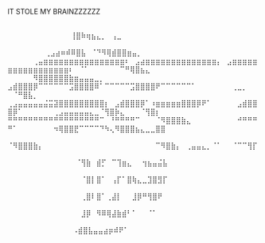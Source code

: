 IT STOLE MY BRAINZZZZZZ

⠀⠀⠀⠀⠀⠀⠀⠀⠀⠀⠀⠀⠀⠀⠀⠀⠀⠀⠀⠀⠀⠀⠀⠀⠀⠀⠀⠀⠀⠀⠀⠀⠀⠀⠀⠀⠀⠀⠀⠀⠀⠀⠀⠀⠀⠀⠀⠀⠀⠀⠀⠀⠀⠀⠀⠀⠀⠀⠀⠀⠀          ⢸⣿⠷⢶⣦⣄⡀⠀⢠⣀⠀⠀⠀⠀⠀⠀⠀⠀⠀
⠀⠀⠀⠀⠀⠀⠀⠀⠀⠀⠀⠀⠀⠀⠀⠀⠀⠀⠀⠀⠀⠀⠀⠀⠀⠀⠀⠀⠀⠀⠀⠀⠀⠀⠀⠀⠀⠀⠀⠀⠀⠀⠀⠀⠀⠀⠀⠀⠀⠀⠀⠀⠀⠀⠀⠀        ⢀⣠⣴⠶⠾⠿⣿⣧⠀⠈⠙⠻⢿⣾⣿⣿⣶⣤⡀⠀⠀⠀⠀⠀
⠀⠀⠀⠀⠀⢀⣤⣶⣶⣶⣶⣶⣶⣶⣶⣶⣶⣶⣶⣶⣶⣶⣶⠆⠀⣠⣴⣶⣶⣶⣶⣶⣶⣶⣶⣶⣶⣶⣶⣶⣶⡄⠀⣠⣶⣶⣶⣶⣶⣶⣶⣶⣶⣶⣶⣶⣶⣶⣶⣶⣶⠆⠀⠈⠁⠀⠀⠀⠀⠀⠀⠉⠛⢿⣿⣦⣄⠀⠀⠀
⠀⠀⠀⠀⠀⠻⣿⣿⣿⣿⣿⣿⣷⣶⣤⣤⣤⣀⡀⠀⠀⠀⠀ ⣠⣾⣿⣿⣿⡿⠉⠉⠉⠉⠉⠉⣩⣿⣿⣿⣿⠿⠁⠉⠉⠉⠉⠉⣩⣿⣿⣿⣿⠟⠉⠉⠉⠉⠉⠉⠁⠀⠀⠀⠀⠀⠀⠀⢀⣀⡀⠀⠀⠀⠈⠛⣿⣧⡀⠀
⢀⣠⣤⣤⣤⣤⣤⣬⣭⣽⣿⣿⣿⣿⣿⣿⣿⣿⣿⡆⠀⣠⣾⣿⣿⣿⡿⠁⠰⣶⣶⣶⣶⣶⣿⣿⣿⡿⠟⠁⠀⠀⠀⠀⠀⣠⣾⣿⣿⣿⡿⠁⠀⠀⠀⠀⠀⠀⢀⣠⣤⣤⣤⣤⣤⣄⣀⠈⢻⣿⡷⣄⠀⠀⠀⠈⢻⣿⡆
⠛⠛⠛⠛⠛⠛⠛⠛⠛⠛⠛⠛⠛⠛⠛⠛⠛⠛⠉⠀⠘⠛⠛⠛⠛⠉⠀⠀⠀⠈⠻⣿⣿⣿⣷⣄⠀⠀⠀⠀⠀⠀⠀⠀⠀⠚⠛⠛⠛⠛⠁⠀⠀⠀⠀⠀⠀⠀⠲⢿⣿⣿⣟⠉⠉⠉⠉⠙⠳⢄⠻⣿⣿⣿⣦⣄⣀⣀⣿⣿
⠀⠀⠀⠀⠀⠀⠀⠀⠀⠀⠀⠀⠀⠀⠀⠀⠀⠀⠀⠀⠀⠀⠀⠀⠀⠀⠀⠀⠀⠀⠀     ⠈⠻⣿⣿⣿⣷⡄⠀⠀⠀⠀⠀⠀⠀⠀⠀⠀⠀⠀⠀⠀⠀⠀⠀⠀⠀⠀⠀⠀⠉⠻⣿⣷⡄⠀⢀⣤⣤⣄⡀⠈⠁⠀⠀⠈⠉⠉⢻⡏
⠀⠀⠀⠀⠀⠀⠀⠀⠀⠀⠀⠀⠀⠀⠀⠀⠀⠀⠀⠀⠀⠀⠀⠀⠀⠀⠀⠀⠀⠀⠀⠀⠀⠀⠀⠀⠀⠀⠀⠀⠀⠀⠀⠀⠀⠀⠀⠀⠀⠀⠀⠀⠀⠀⠀⠀⠀⠀⠀⠀⠀⠀      ⠈⢻⣷⠀⣾⡋⠀⠉⢹⣶⣄⠀⠀⢲⣦⣤⣬⣧
⠀⠀⠀⠀⠀⠀⠀⠀⠀⠀⠀⠀⠀⠀⠀⠀⠀⠀⠀⠀⠀⠀⠀⠀⠀⠀⠀⠀⠀⠀⠀⠀⠀⠀⠀⠀⠀⠀⠀⠀⠀⠀⠀⠀⠀⠀⠀⠀⠀⠀⠀⠀⠀⠀⠀⠀⠀⠀⠀⠀⠀⠀⠀      ⠈⣿⡇⣿⠁⠀⢠⡏⠁⣿⢷⣄⣀⣹⣿⣻⡏
⠀⠀⠀⠀⠀⠀⠀⠀⠀⠀⠀⠀⠀⠀⠀⠀⠀⠀⠀⠀⠀⠀⠀⠀⠀⠀⠀⠀⠀⠀⠀⠀⠀⠀⠀⠀⠀⠀⠀⠀⠀⠀⠀⠀⠀⠀⠀⠀⠀⠀⠀⠀⠀⠀⠀⠀⠀⠀⠀⠀⠀⠀⠀      ⢀⣿⠇⣿⠁⢀⣼⡇⠀⠀⣸⡿⠛⢻⣿⠟
⠀⠀⠀⠀⠀⠀⠀⠀⠀⠀⠀⠀⠀⠀⠀⠀⠀⠀⠀⠀⠀⠀⠀⠀⠀⠀⠀⠀⠀⠀⠀⠀⠀⠀⠀⠀⠀⠀⠀⠀⠀⠀⠀⠀⠀⠀⠀⠀⠀⠀⠀⠀⠀⠀⠀⠀⠀⠀⠀⠀⠀      ⠀⠀⣸⡿⠀⠻⠿⢿⣼⣷⣾⠃⠁⠀⠀⠈⠁
⠀⠀⠀⠀⠀⠀⠀⠀⠀⠀⠀⠀⠀⠀⠀⠀⠀⠀⠀⠀⠀⠀⠀⠀⠀⠀⠀⠀⠀⠀⠀⠀⠀⠀⠀⠀⠀⠀⠀⠀⠀⠀⠀⠀⠀⠀⠀⠀⠀⠀⠀⠀⠀ ⠀⠀⠀⠀⠀⠀⠀⠀     ⠠⣾⣿⣧⣤⣤⣴⡶⠾⠟⠁⠀⠀⠀

